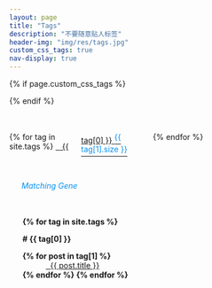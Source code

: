 ```yaml
---
layout: page
title: "Tags"
description: "不要随意贴人标签"  
header-img: "img/res/tags.jpg" 
custom_css_tags: true 
nav-display: true
---
```



{% if page.custom_css_tags %}
<style type="text/css">
#tag_cloud {margin:0.5in 0em;font-weight: normal;}
@media all and (max-width: 500px){
	#tag_cloud {
	-moz-column-count:2; /* Firefox */
	-webkit-column-count:2; /* Safari and Chrome */
	column-count:2;}
}
@media all and (min-width:500px) and (max-width:750px){
	#tag_cloud {
	-moz-column-count:3; /* Firefox */
	-webkit-column-count:3; /* Safari and Chrome */
	column-count:3;}
}
@media all and (min-width:750px) and (max-width: 1000px){
	#tag_cloud {
	-moz-column-count:4; /* Firefox */
	-webkit-column-count:4; /* Safari and Chrome */
	column-count:4;}
}
@media all and (min-width:1000px){
	#tag_cloud {
	-moz-column-count:5; /* Firefox */
	-webkit-column-count:5; /* Safari and Chrome */
	column-count:5;}
}
#MatchingGene {font-style:italic;color:#0590f0;margin:0em 1em 0.5in}
#MyTags {color:lightgray} 
#tag-sup {font-size:14px;color:#0590f0}
.listing-seperator {	margin:1em auto;}
.listing-item{font-weight:normal;}
@media all and (max-width:768px){
.listing-item{text-indent:0em;}
.listing {margin-left: -2em;}
}
@media all and (min-width:768px){
.listing-item{text-indent:2em;}
}
</style>
{% endif %}

<div id='tag_cloud'>
{% for tag in site.tags  %}
<a href="#{{ tag[0] }}" title="{{ tag[0] }}" rel="{{ tag[1].size }}"><i id="MyTags" class="fa fa-tags">&nbsp;&nbsp;</i> {{ tag[0] }} <sup id="tag-sup"> {{ tag[1].size }} </sup> </a><br/>
{% endfor %}
</div>

<div id="MatchingGene"><i class="fa fa-spinner fa-pulse"></i> &nbsp; Matching Gene</div>

<ul class="listing" style="list-style-type: none;font-weight: bold;">
{% for tag in site.tags %}
  <li class="listing-seperator" id="{{ tag[0] }}" >#&nbsp;{{ tag[0] }}</li>
{% for post in tag[1] %}
  <li class="listing-item" >
  <a href="{{ post.url }}" title="{{ post.title }}" style="margin-left:1em;"><i class="fa fa-link">&nbsp;&nbsp;</i>{{ post.title }}</a>
  </li>
{% endfor %}
{% endfor %}
</ul>

<!--
<script src="/media/js/jquery.tagcloud.js" type="text/javascript" charset="utf-8"></script> 
<script language="javascript">
$.fn.tagcloud.defaults = {
    size: {start: 1, end: 1, unit: 'em'},
      color: {start: '#f8e0e6', end: '#ff3333'}
};

$(function () {
    $('#tag_cloud a').tagcloud();
});
</script>
-->